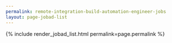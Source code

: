 ```yaml
---
permalink: remote-integration-build-automation-engineer-jobs
layout: page-jobad-list
---
```

{% include render_jobad_list.html permalink=page.permalink %}
